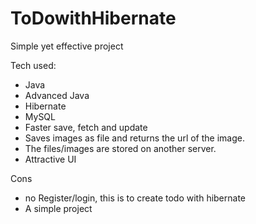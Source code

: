 # ToDowithHibernate

Simple yet effective project

Tech used:
- Java
- Advanced Java
- Hibernate
- MySQL
- Faster save, fetch and update
- Saves images as file and returns the url of the image.
- The files/images are stored on another server.
- Attractive UI

Cons
- no Register/login, this is to create todo with hibernate
- A simple project